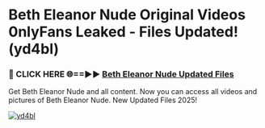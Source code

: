 # Beth Eleanor Nude Original Videos 0nlyFans Leaked - Files Updated! (yd4bl)

<h3>🔴 CLICK HERE 🌐==►► <a href="https://tinyurl.com/4mcuefdz" rel="nofollow">Beth Eleanor Nude Updated Files</a></h3>

Get Beth Eleanor Nude and all content. Now you can access all videos and pictures of Beth Eleanor Nude. New Updated Files 2025!

[![yd4bl](https://i.imgur.com/StAQSOY.gif)](https://tinyurl.com/4mcuefdz)
